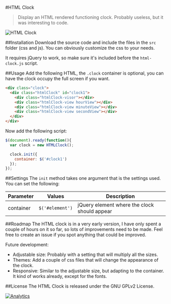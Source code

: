 #HTML Clock

> Display an HTML rendered functioning clock. Probably useless, but it was interesting to code.

![HTML Clock](http://urbanoalvarez.es/HTML-Clock/misc/html-clock.gif)

##Installation
Download the source code and include the files in the `src` folder (css and js). You can obviously customize the css to your needs.

It requires jQuery to work, so make sure it's included before the `html-clock.js` script.

##Usage
Add the following HTML, the `.clock` container is optional, you can have the clock occupy the full screen if you want.

```html
<div class="clock">
  <div class="htmlClock" id="clock1">
    <div class="htmlClock-visor"></div>
    <div class="htmlClock-view hourView"></div>
    <div class="htmlClock-view minuteView"></div>
    <div class="htmlClock-view secondView"></div>
  </div>
</div>
```

Now add the following script:

```javascript
$(document).ready(function(){
  var clock = new HTMLClock();

  clock.init({
    container: $('#clock1')
  });
});
```

##Settings
The `init` method takes one argument that is the settings used. You can set the following:

| Parameter   |      Values      |  Description |
|-------------|------------------|--------------|
| container   | `$('#element')`    | jQuery element where the clock should appear |

##Roadmap
The HTML clock is in a very early version, I have only spent a couple of hours on it so far, so lots of improvements need to be made. Feel free to create an issue if you spot anything that could be improved.

Future development:
* Adjustable size: Probably with a setting that will multiply all the sizes.
* Themes: Add a couple of css files that will change the appearance of the clock.
* Responsive: Similar to the adjustable size, but adapting to the container. It kind of works already, except for the fonts.

##License
The HTML Clock is released under the GNU GPLv2 License.

[![Analytics](https://ga-beacon.appspot.com/UA-3181088-16/HTML-Clock/readme)](https://github.com/aurbano)
